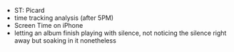 - ST: Picard
- time tracking analysis (after 5PM)
- Screen Time on iPhone
- letting an album finish playing with silence, not noticing the silence right away but soaking in it nonetheless
